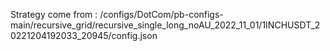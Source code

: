 Strategy come from : /configs/DotCom/pb-configs-main/recursive_grid/recursive_single_long_noAU_2022_11_01/1INCHUSDT_20221204192033_20945/config.json